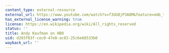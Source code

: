 ```yaml
---
content_type: external-resource
external_url: https://www.youtube.com/watch?v=f3UG8jP3A8M&feature=emb_title
has_external_license_warning: true
license: https://en.wikipedia.org/wiki/All_rights_reserved
status: ''
title: Andy Kaufman on HBO
uid: d203f83f-cec0-47e0-ac83-25c6e68533b0
wayback_url: ''
---
```

